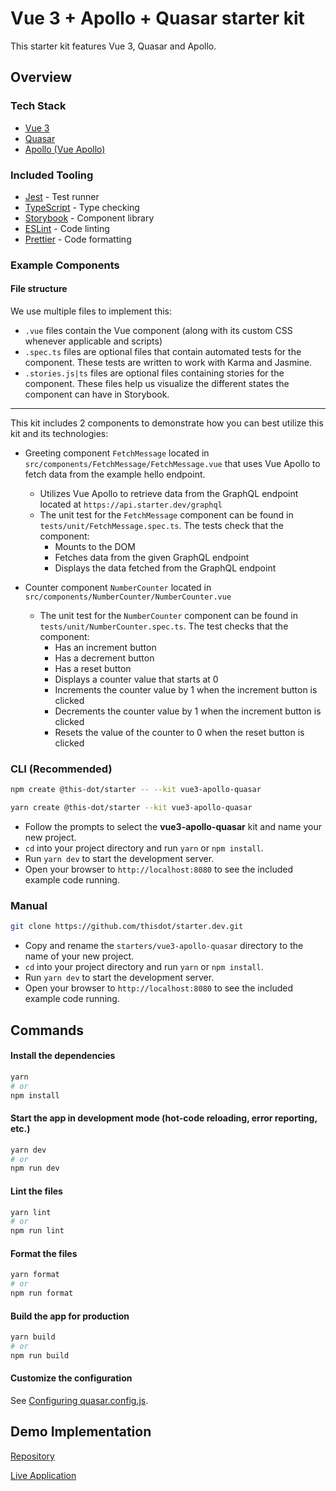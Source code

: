 # Vue 3 + Apollo + Quasar starter kit

This starter kit features Vue 3, Quasar and Apollo.

## Overview

### Tech Stack

- [Vue 3](https://vuejs.org/)
- [Quasar](https://quasar.dev)
- [Apollo (Vue Apollo)](https://apollo.vuejs.org/)

### Included Tooling

- [Jest](https://jestjs.io/) - Test runner
- [TypeScript](https://www.typescriptlang.org/) - Type checking
- [Storybook](https://storybook.js.org/) - Component library
- [ESLint](https://eslint.org/) - Code linting
- [Prettier](https://prettier.io/) - Code formatting

### Example Components

#### File structure

We use multiple files to implement this:

- `.vue` files contain the Vue component (along with its custom CSS whenever applicable and scripts)
- `.spec.ts` files are optional files that contain automated tests for the component. These tests are written to work with Karma and Jasmine.
- `.stories.js|ts` files are optional files containing stories for the component. These files help us visualize the different states the component can have in Storybook.

---

This kit includes 2 components to demonstrate how you can best utilize this kit and its technologies:

- Greeting component `FetchMessage` located in `src/components/FetchMessage/FetchMessage.vue` that uses Vue Apollo to fetch data from the example hello endpoint.

  - Utilizes Vue Apollo to retrieve data from the GraphQL endpoint located at `https://api.starter.dev/graphql`
  - The unit test for the `FetchMessage` component can be found in `tests/unit/FetchMessage.spec.ts`. The tests check that the component:
    - Mounts to the DOM
    - Fetches data from the given GraphQL endpoint
    - Displays the data fetched from the GraphQL endpoint

- Counter component `NumberCounter` located in `src/components/NumberCounter/NumberCounter.vue`
  - The unit test for the `NumberCounter` component can be found in `tests/unit/NumberCounter.spec.ts`. The test checks that the component:
    - Has an increment button
    - Has a decrement button
    - Has a reset button
    - Displays a counter value that starts at 0
    - Increments the counter value by 1 when the increment button is clicked
    - Decrements the counter value by 1 when the increment button is clicked
    - Resets the value of the counter to 0 when the reset button is clicked

### CLI (Recommended)

```bash
npm create @this-dot/starter -- --kit vue3-apollo-quasar
```

```bash
yarn create @this-dot/starter --kit vue3-apollo-quasar
```

- Follow the prompts to select the **vue3-apollo-quasar** kit and name your new project.
- `cd` into your project directory and run `yarn` or `npm install`.
- Run `yarn dev` to start the development server.
- Open your browser to `http://localhost:8080` to see the included example code running.

### Manual

```bash
git clone https://github.com/thisdot/starter.dev.git
```

- Copy and rename the `starters/vue3-apollo-quasar` directory to the name of your new project.
- `cd` into your project directory and run `yarn` or `npm install`.
- Run `yarn dev` to start the development server.
- Open your browser to `http://localhost:8080` to see the included example code running.

## Commands

#### Install the dependencies

```bash
yarn
# or
npm install
```

#### Start the app in development mode (hot-code reloading, error reporting, etc.)

```bash
yarn dev
# or
npm run dev
```

#### Lint the files

```bash
yarn lint
# or
npm run lint
```

#### Format the files

```bash
yarn format
# or
npm run format
```

#### Build the app for production

```bash
yarn build
# or
npm run build
```

#### Customize the configuration

See [Configuring quasar.config.js](https://v2.quasar.dev/quasar-cli-vite/quasar-config-js).

## Demo Implementation

[Repository](https://github.com/thisdot/starter.dev-github-showcases/tree/main/vue3-apollo-quasar)

[Live Application](https://vue3-apollo-quasar.starter.dev/)
